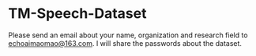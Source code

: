 # TM-Speech-Dataset
Please send an email about your name, organization and research field to echoaimaomao@163.com. I will share the passwords about the dataset.
